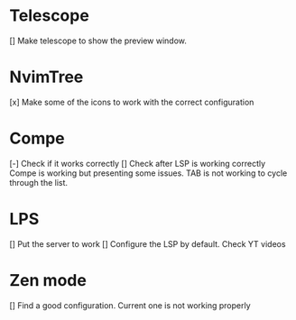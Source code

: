 # Telescope

[] Make telescope to show the preview window.

# NvimTree

[x] Make some of the icons to work with the correct configuration

# Compe

[-] Check if it works correctly
[] Check after LSP is working correctly
Compe is working but presenting some issues. TAB is not working to cycle through the list.

# LPS

[] Put the server to work
[] Configure the LSP by default. Check YT videos

# Zen mode

[] Find a good configuration. Current one is not working properly
